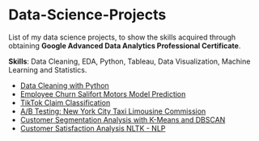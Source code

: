 # Data-Science-Projects
List of my data science projects, to show the skills acquired through obtaining **Google Advanced Data Analytics Professional Certificate**.

**Skills**: Data Cleaning, EDA, Python, Tableau, Data Visualization, Machine Learning and Statistics.

- [Data Cleaning with Python](https://github.com/DanieleVitella/Data-Cleaning-with-Python/blob/main/Data%20Cleaning%20with%20Python%20part.%201.ipynb)
- [Employee Churn Salifort Motors Model Prediction](https://github.com/DanieleVitella/Employee-Churn-Salifort-Motors-Model-Prediction?tab=readme-ov-file#employee-churn-salifort-motors-model-prediction)
- [TikTok Claim Classification](https://github.com/DanieleVitella/TikTok-Claims-Classification)
- [A/B Testing: New York City Taxi Limousine Commission](https://github.com/DanieleVitella/A-B-Testing-New-York-City-Taxi-Limousine-Commission)
- [Customer Segmentation Analysis with K-Means and DBSCAN](https://github.com/DanieleVitella/Customer-Segmentation-Analysis-with-K-Means-and-DBSCAN)
- [Customer Satisfaction Analysis NLTK - NLP](https://github.com/DanieleVitella/Customer-Satisfaction-Analysis-NLP---NLTK/blob/main/Customer%20Satisfaction%20Analysis%20NLP%20-%20NLTK.ipynb)
